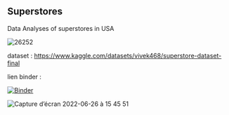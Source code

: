 ## Superstores  
Data Analyses of superstores in USA

![26252](https://user-images.githubusercontent.com/62601686/182675222-0738a62c-61af-4c9e-947e-3f9dfc8ea06e.jpg)


dataset : https://www.kaggle.com/datasets/vivek468/superstore-dataset-final  

lien binder :   

[![Binder](https://mybinder.org/badge_logo.svg)](https://mybinder.org/v2/gh/karimsab/Superstores/HEAD)


![Capture d’écran 2022-06-26 à 15 45 51](https://user-images.githubusercontent.com/62601686/175817656-dc587315-eff9-4a0a-9534-c389b9bfc787.png)
